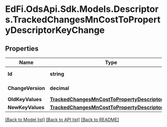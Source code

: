 # EdFi.OdsApi.Sdk.Models.Descriptors.TrackedChangesMnCostToPropertyDescriptorKeyChange

## Properties

Name | Type | Description | Notes
------------ | ------------- | ------------- | -------------
**Id** | **string** | Resource identifier | [optional] 
**ChangeVersion** | **decimal** | Change version | [optional] 
**OldKeyValues** | [**TrackedChangesMnCostToPropertyDescriptorKey**](TrackedChangesMnCostToPropertyDescriptorKey.md) |  | [optional] 
**NewKeyValues** | [**TrackedChangesMnCostToPropertyDescriptorKey**](TrackedChangesMnCostToPropertyDescriptorKey.md) |  | [optional] 

[[Back to Model list]](../README.md#documentation-for-models) [[Back to API list]](../README.md#documentation-for-api-endpoints) [[Back to README]](../README.md)

